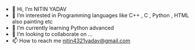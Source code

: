 - 👋 Hi, I’m NITIN YADAV
- 👀 I’m interested in Programming languages like C++ , C , Python , HTML  also painting etc
- 🌱 I’m currently learning Python advanced 
- 💞️ I’m looking to collaborate on ...
- 📫 How to reach me nitin4321yadav@gmail.com

<!---
Nitinyadav97/Nitinyadav97 is a ✨ special ✨ repository because its `README.md` (this file) appears on your GitHub profile.
You can click the Preview link to take a look at your changes.
--->
